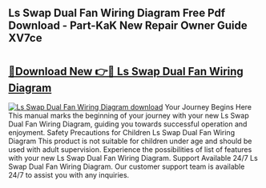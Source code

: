 ## Ls Swap Dual Fan Wiring Diagram Free Pdf Download - Part-KaK New Repair Owner Guide XV7ce

# <h2><a href="http://dfoxg7.blite.top/?on=Ls+Swap+Dual+Fan+Wiring+Diagram">🔗Download New 👉🔴 Ls Swap Dual Fan Wiring Diagram</a></h2>

[![Ls Swap Dual Fan Wiring Diagram download](https://i.imgur.com/lujVjoI.png)](http://dfoxg7.blite.top/?on=Ls+Swap+Dual+Fan+Wiring+Diagram)
Your Journey Begins Here This manual marks the beginning of your journey with your new Ls Swap Dual Fan Wiring Diagram, guiding you towards successful operation and enjoyment. Safety Precautions for Children Ls Swap Dual Fan Wiring Diagram This product is not suitable for children under age and should be used with adult supervision. Experience the possibilities of list of features with your new Ls Swap Dual Fan Wiring Diagram. Support Available 24/7 Ls Swap Dual Fan Wiring Diagram. Our customer support team is available 24/7 to assist you with any inquiries.

